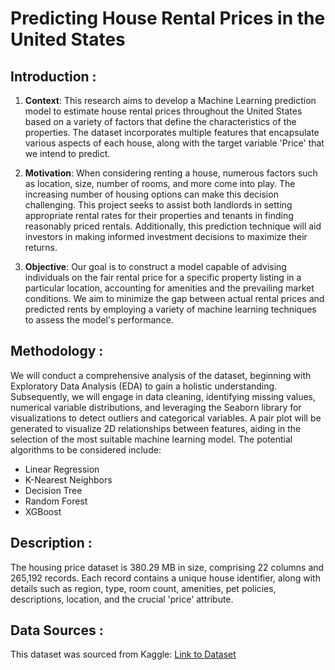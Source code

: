 
# Predicting House Rental Prices in the United States

## Introduction :

1. **Context**:
   This research aims to develop a Machine Learning prediction model to estimate house rental prices throughout the United States based on a variety of factors that define the characteristics of the properties. The dataset incorporates multiple features that encapsulate various aspects of each house, along with the target variable 'Price' that we intend to predict.

2. **Motivation**:
   When considering renting a house, numerous factors such as location, size, number of rooms, and more come into play. The increasing number of housing options can make this decision challenging. This project seeks to assist both landlords in setting appropriate rental rates for their properties and tenants in finding reasonably priced rentals. Additionally, this prediction technique will aid investors in making informed investment decisions to maximize their returns.

3. **Objective**:
   Our goal is to construct a model capable of advising individuals on the fair rental price for a specific property listing in a particular location, accounting for amenities and the prevailing market conditions. We aim to minimize the gap between actual rental prices and predicted rents by employing a variety of machine learning techniques to assess the model's performance.

## Methodology :

We will conduct a comprehensive analysis of the dataset, beginning with Exploratory Data Analysis (EDA) to gain a holistic understanding. Subsequently, we will engage in data cleaning, identifying missing values, numerical variable distributions, and leveraging the Seaborn library for visualizations to detect outliers and categorical variables. A pair plot will be generated to visualize 2D relationships between features, aiding in the selection of the most suitable machine learning model. The potential algorithms to be considered include:
- Linear Regression
- K-Nearest Neighbors
- Decision Tree
- Random Forest
- XGBoost

## Description :

The housing price dataset is 380.29 MB in size, comprising 22 columns and 265,192 records. Each record contains a unique house identifier, along with details such as region, type, room count, amenities, pet policies, descriptions, location, and the crucial 'price' attribute.

## Data Sources :

This dataset was sourced from Kaggle:
[Link to Dataset](https://www.kaggle.com/datasets/rkb0023/houserentpredictiondataset)
